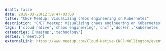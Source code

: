 ```yaml
--- 
draft: false
date: 2019-03-20T12:59:47-03:00
title: "CNCF Meetup: Visualizing chaos engineering on Kubernetes"
description: "CNCF Meetup: Visualizing chaos engineering on Kubernetes"
tags: ['cloud native','chaos engineering','cncf','docker','kubernetes','devops', 'eks','aws',]
categories: ['meetup','technology']
series: ['meetup']
externalLink: https://www.meetup.com/Cloud-Native-CNCF-Wellington/events/259659362/
---
```

